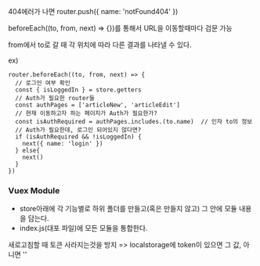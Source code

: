 404에러가 나면 router.push({ name: 'notFound404' })



beforeEach((to, from, next) => {})를 통해서 URL을 이동할때마다 검문 가능

from에서 to로 갈 때 각 위치에 따라 다른 결과를 나타낼 수 있다.

ex)

```vue
router.beforeEach((to, from, next) => {
  // 로그인 여부 확인
  const { isLoggedIn } = store.getters
  // Auth가 필요한 router들
  const authPages = ['articleNew', 'articleEdit']
  // 현재 이동하고자 하는 페이지가 Auth가 필요한가?
  const isAuthRequired = authPages.includes.(to.name)  // 인자 to의 정보
  // Auth가 필요한데, 로그인 되어있지 않다면?
  if (isAuthRequired && !isLoggedIn) {
    next({ name: 'login' })
  } else{
    next()
  }
})
```





### Vuex Module

- store아래에 각 기능별로 하위 폴더를 만들고(혹은 만들지 않고) 그 안에 모듈 내용을 담는다.
- index.js(대포 파일)에 모든 모듈을 통합한다.





새로고침할 때 토큰 사라지는것을 방지 => localstorage에 token이 있으면 그 값, 아니면 ''
